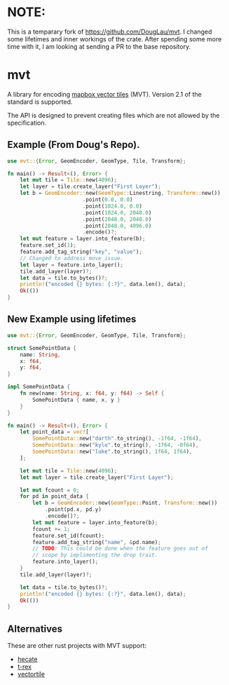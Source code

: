 # NOTE: 
This is a temparary fork of https://github.com/DougLau/mvt.  I changed some 
lifetimes and inner workings of the crate.  After spending some more time 
with it, I am looking at sending a PR to the base repository.

# mvt
A library for encoding [mapbox vector tiles](https://github.com/mapbox/vector-tile-spec)
(MVT).  Version 2.1 of the standard is supported.

The API is designed to prevent creating files which are not allowed by the
specification.

## Example (From Doug's Repo). 

```rust
use mvt::{Error, GeomEncoder, GeomType, Tile, Transform};

fn main() -> Result<(), Error> {
    let mut tile = Tile::new(4096);
    let layer = tile.create_layer("First Layer");
    let b = GeomEncoder::new(GeomType::Linestring, Transform::new())
                        .point(0.0, 0.0)
                        .point(1024.0, 0.0)
                        .point(1024.0, 2048.0)
                        .point(2048.0, 2048.0)
                        .point(2048.0, 4096.0)
                        .encode()?;
    let mut feature = layer.into_feature(b);
    feature.set_id(1);
    feature.add_tag_string("key", "value");
    // Changed to address move issue.
    let layer = feature.into_layer();
    tile.add_layer(layer)?;
    let data = tile.to_bytes()?;
    println!("encoded {} bytes: {:?}", data.len(), data);
    Ok(())
}
```

## New Example using lifetimes
```rust
use mvt::{Error, GeomEncoder, GeomType, Tile, Transform};

struct SomePointData {
    name: String,
    x: f64,
    y: f64,
}

impl SomePointData {
    fn new(name: String, x: f64, y: f64) -> Self {
        SomePointData { name, x, y }
    }
}

fn main() -> Result<(), Error> {
    let point_data = vec![
        SomePointData::new("darth".to_string(), -1f64, -1f64),
        SomePointData::new("kylo".to_string(), -1f64, -0f64),
        SomePointData::new("luke".to_string(), 1f64, 1f64),
    ];

    let mut tile = Tile::new(4096);
    let mut layer = tile.create_layer("First Layer");

    let mut fcount = 0;
    for pd in point_data {
        let b = GeomEncoder::new(GeomType::Point, Transform::new())
            .point(pd.x, pd.y)
            .encode()?;
        let mut feature = layer.into_feature(b);
        fcount += 1;
        feature.set_id(fcount);
        feature.add_tag_string("name", &pd.name);
        // TODO: This could be done when the feature goes out of 
        // scope by implimenting the drop trait.
        feature.into_layer();
    }
    tile.add_layer(layer)?;

    let data = tile.to_bytes()?;
    println!("encoded {} bytes: {:?}", data.len(), data);
    Ok(())
}
```

## Alternatives

These are other rust projects with MVT support:
* [hecate](https://crates.io/crates/hecate)
* [t-rex](https://t-rex.tileserver.ch/)
* [vectortile](https://crates.io/crates/vectortile)
